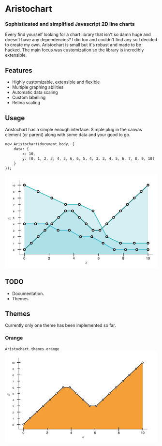 # Aristochart
### Sophisticated and simplified Javascript 2D line charts
Every find yourself looking for a chart library that isn't so damn huge and doesn't have any dependencies? I did too and couldn't find any so I decided to create my own. Aristochart is small but it's robust and made to be hacked. The main focus was customization so the library is incredibly extensible.

## Features
* Highly customizable, extensible and flexible
* Multiple graphing abilities
* Automatic data scaling
* Custom labelling
* Retina scaling

## Usage
Aristochart has a simple enough interface. Simple plug in the canvas element (or parent) along with some data and your good to go.

	new Aristochart(document.body, {
		data: {
			x: 10,
			y: [0, 1, 2, 3, 4, 5, 6, 6, 5, 4, 3, 3, 4, 5, 6, 7, 8, 9, 10]
		}
	});

![Basic](/examples/basic/basic.png "Basic")

## TODO
* Documentation.
* Themes

## Themes
Currently only one theme has been implemented so far.

### Orange
`Aristochart.themes.orange`
![Orange Theme](/themes/screenies/orange.png "Orange")
